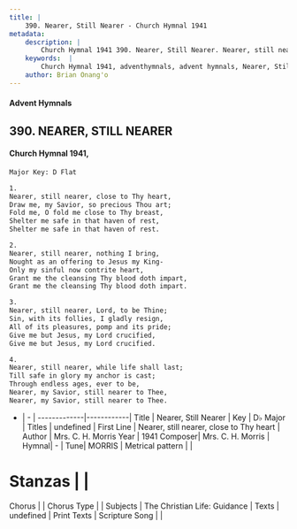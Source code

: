 ```yaml
---
title: |
    390. Nearer, Still Nearer - Church Hymnal 1941
metadata:
    description: |
        Church Hymnal 1941 390. Nearer, Still Nearer. Nearer, still nearer, close to Thy heart, Draw me, my Savior, so precious Thou art; Fold me, O fold me close to Thy breast, Shelter me safe in that haven of rest, Shelter me safe in that haven of rest. 
    keywords:  |
        Church Hymnal 1941, adventhymnals, advent hymnals, Nearer, Still Nearer, Nearer, still nearer, close to Thy heart. 
    author: Brian Onang'o
---
```


#### Advent Hymnals
## 390. NEARER, STILL NEARER
####  Church Hymnal 1941,

```txt
Major Key: D Flat

1.
Nearer, still nearer, close to Thy heart,
Draw me, my Savior, so precious Thou art;
Fold me, O fold me close to Thy breast,
Shelter me safe in that haven of rest,
Shelter me safe in that haven of rest.

2.
Nearer, still nearer, nothing I bring,
Nought as an offering to Jesus my King-
Only my sinful now contrite heart,
Grant me the cleansing Thy blood doth impart,
Grant me the cleansing Thy blood doth impart.

3.
Nearer, still nearer, Lord, to be Thine;
Sin, with its follies, I gladly resign,
All of its pleasures, pomp and its pride;
Give me but Jesus, my Lord crucified,
Give me but Jesus, my Lord crucified.

4.
Nearer, still nearer, while life shall last;
Till safe in glory my anchor is cast;
Through endless ages, ever to be,
Nearer, my Savior, still nearer to Thee,
Nearer, my Savior, still nearer to Thee. 

```

- |   -  |
-------------|------------|
Title | Nearer, Still Nearer |
Key | D♭ Major |
Titles | undefined |
First Line | Nearer, still nearer, close to Thy heart |
Author | Mrs. C. H. Morris
Year | 1941
Composer| Mrs. C. H. Morris |
Hymnal|  - |
Tune| MORRIS |
Metrical pattern | |
# Stanzas |  |
Chorus |  |
Chorus Type |  |
Subjects | The Christian Life: Guidance |
Texts | undefined |
Print Texts | 
Scripture Song |  |
    

